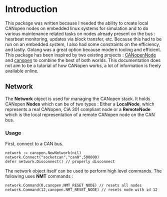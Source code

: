 # Introduction

This package was written because I needed the ability to create local CANopen nodes
on embedded linux systems for simulation and to do various maintenance related tasks
on nodes already present on the bus : hearbeat monitoring, updates via block transfer, etc.
Because this had to be run on an embedded system, I also had some constraints on the efficiency,
and lastly.
Golang was a great option because modern tooling and efficient.
This package has been inspired by two existing projects : [CANopenNode](https://github.com/CANopenNode/CANopenNode)
and [canopen](https://github.com/christiansandberg/canopen) to combine the best of both worlds.
This documentation does not aim to be a tutorial of how CANopen works, a lot of information is freely available online.

## Network

The **Network** object is used for managing the CANopen stack. It holds CANopen **Nodes** which can be of two types :
Either a **LocalNode**, which represents a real CANopen, CiA 301 compliant node or a **RemoteNode** which is the 
local representation of a remote CANopen node on the CAN bus.

### Usage

First, connect to a CAN bus.
``` golang
network := canopen.NewNetwork(nil)
network.Connect("socketcan","can0",500000)
defer network.Disconnect() // properly disconnect

```
The network object itself can be used to perform high level commands.
The following uses **NMT** commands :

``` golang
network.Command(0,canopen.NMT_RESET_NODE) // resets all nodes
network.Command(12,canopen.NMT_RESET_NODE) // resets node with id 12
```


